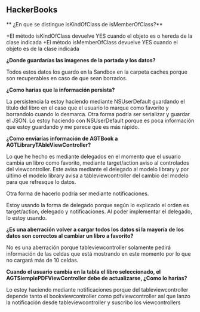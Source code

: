 ## HackerBooks

** ¿En que se distingue isKindOfClass de isMemberOfClass?** 

+El método isKindOfClass devuelve YES cuando el objeto es o hereda de la clase indicada
+El método isMemberOfClass devuelve YES cuando el objeto es de la clase indicada

**¿Donde guardarías las imagenes de la portada y los datos?**

Todos estos datos los guardo en la Sandbox en la carpeta caches porque son recuperables en caso de que sean borrados.

**¿Como harías que la información persista?**

La persistencia la estoy haciendo mediante NSUserDefault guardando el titulo del libro en el caso que el usuario lo marque como favorito y borrandolo cuando lo desmarca. Otra forma podría ser serializar y guardar el JSON. Lo estoy haciendo con NSUserDefault porque es poca información que estoy guardando y me parece que es más rápido.

**¿Como enviarías información de AGTBook a AGTLibraryTAbleViewController?**

Lo que he hecho es mediante delegados en el momento que el usuario cambia un libro como favorito, mediante target/action aviso al controlados del viewcontroller. Este avisa mediante el delegado al modelo library y por último el modelo library avisa a tableviewcontroller del cambio del modelo para que refresque lo datos.

Otra forma de hacerlo podría ser mediante notificaciones. 

Estoy usando la forma de delegado porque según lo explicado el orden es target/action, delegado y notificaciones. Al poder implementar el delegado, lo estoy usando.

**¿Es una aberración volver a cargar todos los datos si la mayoría de los datos son correctos al cambiar un libro a favorito?**

No es una aberración porque tableviewcontroller solamente pedirá información de las celdas que está mostrando en este momento por lo que no cargará más de 10 celdas.

**Cuando el usuario cambia en la tabla el libro seleccionado, el AGTSiemplePDFViewController debe de actualizarse, ¿Como lo harías?**

Lo estoy haciendo mediante notificaciones porque del tableviewcontroller depende tanto el bookviewcontroller como pdfviewcontroller así que lanzo la notificación desde tableviewcontroller y suscribo los viewcontrollers

